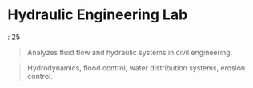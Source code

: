# Hydraulic Engineering Lab

: 25

> Analyzes fluid flow and hydraulic systems in civil engineering.
> 

> Hydrodynamics, flood control, water distribution systems, erosion control.
>